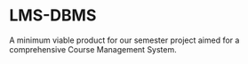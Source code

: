 # LMS-DBMS

A minimum viable product for our semester project aimed for a comprehensive Course Management System.
